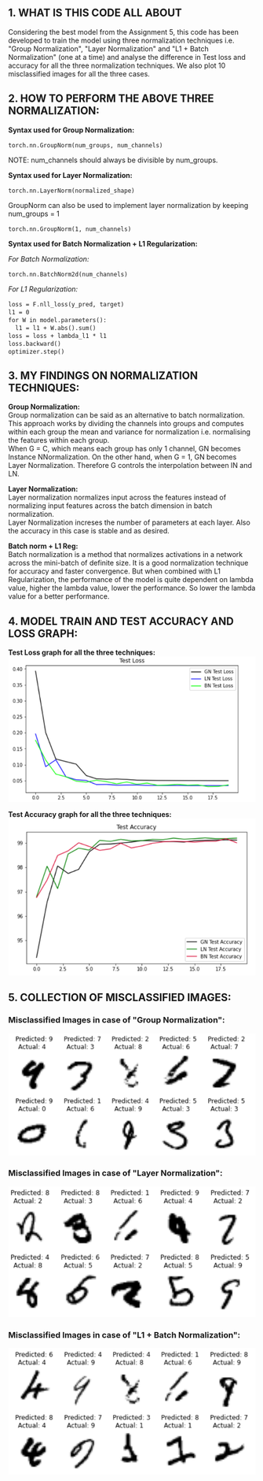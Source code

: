 ## **1. WHAT IS THIS CODE ALL ABOUT**      
Considering the best model from the Assignment 5, this code has been developed to train the model using three normalization techniques i.e. "Group Normalization", "Layer Normalization" and "L1 + Batch Normalization" (one at a time) and analyse the difference in Test loss and accuracy for all the three normalization techniques. We also plot 10 misclassified images for all the three cases.


## **2. HOW TO PERFORM THE ABOVE THREE NORMALIZATION:**      

**Syntax used for Group Normalization:**


```
torch.nn.GroupNorm(num_groups, num_channels)
```
NOTE: num_channels should always be divisible by num_groups.    
           
           
**Syntax used for Layer Normalization:**


```
torch.nn.LayerNorm(normalized_shape) 
```

GroupNorm can also be used to implement layer normalization by keeping num_groups = 1

```
torch.nn.GroupNorm(1, num_channels)
```

**Syntax used for Batch Normalization + L1 Regularization:**

*For Batch Normalization:*
```
torch.nn.BatchNorm2d(num_channels)
```
*For L1 Regularization:*
      
```
loss = F.nll_loss(y_pred, target)
l1 = 0
for W in model.parameters():
  l1 = l1 + W.abs().sum()
loss = loss + lambda_l1 * l1
loss.backward()
optimizer.step()
```

## **3. MY FINDINGS ON NORMALIZATION TECHNIQUES:**  
**Group Normalization:**       
Group normalization can be said as an alternative to batch normalization. This approach works by dividing the channels into groups and computes within each group the mean and variance for normalization i.e. normalising the features within each group.        
When G = C, which means each group has only 1 channel, GN becomes Instance NNormalization. On the other hand, when G = 1, GN becomes Layer Normalization. Therefore G controls the interpolation between IN and LN.       
              
**Layer Normalization:**    
Layer normalization normalizes input across the features instead of normalizing input features across the batch dimension in batch normalization.     
Layer Normalization  increses the number of parameters at each layer. Also the accuracy in this case is stable and as desired.              
              
**Batch norm + L1 Reg:**         
Batch normalization is a method that normalizes activations in a network across the mini-batch of definite size. It is a good normalization technique for accuracy and faster convergence. But when combined with L1 Regularization, the performance of the model is quite dependent on lambda value, higher the lambda value, lower the performance. So lower the lambda value for a better performance.

## **4. MODEL TRAIN AND TEST ACCURACY AND LOSS GRAPH:**     

**Test Loss graph for all the three techniques:**          
![test_loss.PNG](images/test_loss.PNG)      
        

**Test Accuracy graph for all the three techniques:**       
![test_accuracy.PNG](images/test_accuracy.PNG)
            

## **5. COLLECTION OF MISCLASSIFIED IMAGES:**

### **Misclassified Images in case of "Group Normalization":**
![group_misclassified_image.PNG](images/misclassified_for_group.PNG)          
       

### **Misclassified Images in case of "Layer Normalization":**       
![layer_misclassified_image.PNG](images/misclassified_for_layer.PNG)    
        

### **Misclassified Images in case of "L1 + Batch Normalization":**           
![batch_misclassified_image.PNG](images/misclassified_for_batch.PNG)            
